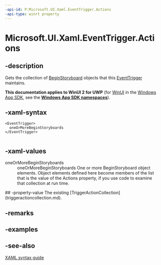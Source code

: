 ```yaml
---
-api-id: P:Microsoft.UI.Xaml.EventTrigger.Actions
-api-type: winrt property
---
```


<!-- Property syntax
public Windows.UI.Xaml.TriggerActionCollection Actions { get; }
-->

# Microsoft.UI.Xaml.EventTrigger.Actions

## -description
Gets the collection of [BeginStoryboard](../microsoft.ui.xaml.media.animation/beginstoryboard.md) objects that this [EventTrigger](eventtrigger.md) maintains.

**This documentation applies to WinUI 2 for UWP** (for [WinUI](/windows/apps/winui/winui3/) in the [Windows App SDK](/windows/apps/windows-app-sdk/), see the **[Windows App SDK namespaces](/windows/windows-app-sdk/api/winrt/)**).

## -xaml-syntax
```xaml
<EventTrigger>
  oneOrMoreBeginStoryboards
</EventTrigger>
 
```


## -xaml-values
<dl><dt>oneOrMoreBeginStoryboards
</dt><dd>oneOrMoreBeginStoryboards One or more BeginStoryboard object elements. Object elements defined here become members of the list that is the value of the Actions property, if you use code to examine that collection at run time.</dd>
</dl>
## -property-value
The existing [TriggerActionCollection](triggeractioncollection.md).

## -remarks

## -examples

## -see-also
[XAML syntax guide](/windows/uwp/xaml-platform/xaml-syntax-guide)
